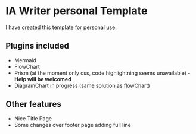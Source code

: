 # IA Writer personal Template
I have created this template for personal use.

## Plugins included
- Mermaid
- FlowChart
- Prism (at the moment only css, code highlightning seems unavailable) - **Help will be welcomed**
- DiagramChart in progress (same solution as flowChart)

## Other features
- Nice Title Page
- Some changes over footer page adding full line
